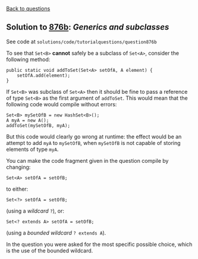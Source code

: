 [Back to questions](../README.md)

## Solution to [876b](../questions/876b): *Generics and subclasses*

See code at `solutions/code/tutorialquestions/question876b`

To see that `Set<B>` **cannot** safely be a subclass of `Set<A>`, consider the following method:

```
public static void addToSet(Set<A> setOfA, A element) {
    setOfA.add(element);
}
```

If `Set<B>` was subclass of `Set<A>` then it should be fine to pass a reference of type
`Set<B>` as the first argument of `addToSet`.  This would mean that the following code would compile without errors:

```
Set<B> mySetOfB = new HashSet<B>();
A myA = new A();
addToSet(mySetOfB, myA);
```

But this code would clearly go wrong at runtime: the effect would be an attempt to add `myA` to `mySetOfB`, when
`mySetOfB` is not capable of storing elements of type `myA`.

You can make the code fragment given in the question compile by changing:

```
Set<A> setOfA = setOfB;
```

to either:

```
Set<?> setOfA = setOfB;
```

(using a *wildcard* `?`), or:

```
Set<? extends A> setOfA = setOfB;
```

(using a *bounded wildcard* `? extends A`).

In the question you were asked for the most specific possible choice, which is the use of the bounded wildcard.
